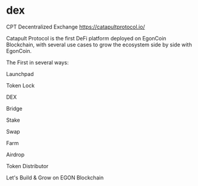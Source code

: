 # dex
CPT Decentralized Exchange
https://catapultprotocol.io/

Catapult Protocol is the first DeFi platform deployed on EgonCoin Blockchain, with several use cases to grow the ecosystem side by side with EgonCoin.

The First in several ways:

Launchpad

Token Lock

DEX

Bridge

Stake

Swap

Farm

Airdrop

Token Distributor

Let's Build & Grow on EGON Blockchain
